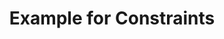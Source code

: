 ---
layout: default
title: Example for Constraints
parent: Examples
grand_parent: Getting Started
nav_order: 4
---